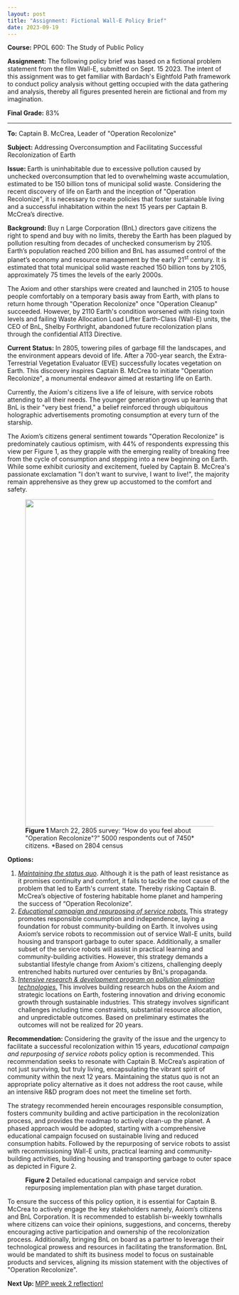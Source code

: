 ```yaml
---
layout: post
title: "Assignment: Fictional Wall-E Policy Brief"
date: 2023-09-19
---
```


<!-- wp:paragraph -->
<p><strong>Course:</strong> PPOL 600: The Study of Public Policy</p>
<!-- /wp:paragraph -->

<!-- wp:paragraph -->
<p><strong>Assignment:</strong> The following policy brief was based on a fictional problem statement from the film Wall-E, submitted on Sept. 15 2023. The intent of this assignment was to get familiar with Bardach's Eightfold Path framework to conduct policy analysis without getting occupied with the data gathering and analysis, thereby all figures presented herein are fictional and from my imagination.</p>
<!-- /wp:paragraph -->

<!-- wp:paragraph -->
<p><strong>Final Grade:</strong> 83%</p>
<!-- /wp:paragraph -->

<!-- wp:separator -->
<hr class="wp-block-separator has-alpha-channel-opacity" />
<!-- /wp:separator -->

<!-- wp:paragraph -->
<p><strong>To:</strong> Captain B. McCrea, Leader of "Operation Recolonize"</p>
<!-- /wp:paragraph -->

<!-- wp:paragraph -->
<p><strong>Subject:</strong> Addressing Overconsumption and Facilitating Successful Recolonization of Earth</p>
<!-- /wp:paragraph -->

<!-- wp:paragraph -->
<p><strong>Issue: </strong>Earth is uninhabitable due to excessive pollution caused by unchecked overconsumption that led to overwhelming waste accumulation, estimated to be 150 billion tons of municipal solid waste. Considering the recent discovery of life on Earth and the inception of "Operation Recolonize", it is necessary to create policies that foster sustainable living and a successful inhabitation within the next 15 years per Captain B. McCrea’s directive.</p>
<!-- /wp:paragraph -->

<!-- wp:paragraph -->
<p><strong>Background: </strong>Buy n Large Corporation (BnL) directors gave citizens the right to spend and buy with no limits, thereby the Earth has been plagued by pollution resulting from decades of unchecked consumerism by 2105. Earth’s population reached 200 billion and BnL has assumed control of the planet’s economy and resource management by the early 21<sup>st</sup> century. It is estimated that total municipal solid waste reached 150 billion tons by 2105, approximately 75 times the levels of the early 2000s.</p>
<!-- /wp:paragraph -->

<!-- wp:paragraph -->
<p>The Axiom and other starships were created and launched in 2105 to house people comfortably on a temporary basis away from Earth, with plans to return home through "Operation Recolonize" once "Operation Cleanup" succeeded. However, by 2110 Earth's condition worsened with rising toxin levels and failing Waste Allocation Load Lifter Earth-Class (Wall-E) units, the CEO of BnL, Shelby Forthright, abandoned future recolonization plans through the confidential A113 Directive.</p>
<!-- /wp:paragraph -->

<!-- wp:paragraph -->
<p><strong>Current Status: </strong>In 2805, towering piles of garbage fill the landscapes, and the environment appears devoid of life. After a 700-year search, the Extra-Terrestrial Vegetation Evaluator (EVE) successfully locates vegetation on Earth. This discovery inspires Captain B. McCrea to initiate "Operation Recolonize", a monumental endeavor aimed at restarting life on Earth.</p>
<!-- /wp:paragraph -->

<!-- wp:paragraph -->
<p>Currently, the Axiom's citizens live a life of leisure, with service robots attending to all their needs. The younger generation grows up learning that BnL is their "very best friend," a belief reinforced through ubiquitous holographic advertisements promoting consumption at every turn of the starship. </p>
<!-- /wp:paragraph -->

<!-- wp:paragraph -->
<p>The Axiom’s citizens general sentiment towards "Operation Recolonize" is predominately cautious optimism, with 44% of respondents expressing this view per Figure 1, as they grapple with the emerging reality of breaking free from the cycle of consumption and stepping into a new beginning on Earth.&nbsp; While some exhibit curiosity and excitement, fueled by Captain B. McCrea's passionate exclamation "I don't want to survive, I want to live!", the majority remain apprehensive as they grew up accustomed to the comfort and safety.</p>
<!-- /wp:paragraph -->

<!-- wp:image {"id":853,"width":"734px","height":"auto","sizeSlug":"large","linkDestination":"none"} -->
<figure class="wp-block-image size-large is-resized"><img src="https://ahmedelmeligy.com/wp-content/uploads/2023/09/image.png?w=490" alt="" class="wp-image-853" style="width:734px;height:auto" /><figcaption class="wp-element-caption"><strong>Figure 1 </strong>March 22, 2805 survey: “How do you feel about "Operation Recolonize"?” 5000 respondents out of 7450* citizens. *Based on 2804 census</figcaption></figure>
<!-- /wp:image -->

<!-- wp:paragraph -->
<p><strong>Options:</strong></p>
<!-- /wp:paragraph -->

<!-- wp:list {"ordered":true,"type":"1"} -->
<ol style="list-style-type:1"><!-- wp:list-item -->
<li><em><u>Maintaining the status quo</u></em>. Although it is the path of least resistance as it promises continuity and comfort, it fails to tackle the root cause of the problem that led to Earth's current state. Thereby risking Captain B. McCrea’s objective of fostering habitable home planet and hampering the success of “Operation Recolonize”.</li>
<!-- /wp:list-item -->

<!-- wp:list-item -->
<li><em style="background-color: var(--wp--preset--color--base);color: var(--wp--preset--color--contrast);font-family: var(--wp--preset--font-family--system-font);font-size: var(--wp--preset--font-size--medium)"><u>Educational campaign and repurposing of service robots.</u></em><strong style="background-color: var(--wp--preset--color--base);color: var(--wp--preset--color--contrast);font-family: var(--wp--preset--font-family--system-font);font-size: var(--wp--preset--font-size--medium)"><em> </em></strong><span style="background-color: var(--wp--preset--color--base);color: var(--wp--preset--color--contrast);font-family: var(--wp--preset--font-family--system-font);font-size: var(--wp--preset--font-size--medium)">This strategy promotes responsible consumption and independence, laying a foundation for robust community-building on Earth. It involves using Axiom’s service robots to recommission out of service Wall-E units, build housing and transport garbage to outer space. Additionally, a smaller subset of the service robots will assist in practical learning and community-building activities. However, this strategy demands a substantial lifestyle change from Axiom's citizens, challenging deeply entrenched habits nurtured over centuries by BnL's propaganda.</span></li>
<!-- /wp:list-item -->

<!-- wp:list-item -->
<li><em><u>Intensive research &amp; development program on pollution elimination technologies.</u></em><strong><em> </em></strong>This involves building research hubs on the Axiom and strategic locations on Earth, fostering innovation and driving economic growth through sustainable industries. This strategy involves significant challenges including time constraints, substantial resource allocation, and unpredictable outcomes. Based on preliminary estimates the outcomes will not be realized for 20 years.</li>
<!-- /wp:list-item --></ol>
<!-- /wp:list -->

<!-- wp:paragraph -->
<p><strong>Recommendation: </strong>Considering the gravity of the issue and the urgency to facilitate a successful recolonization within 15 years, <em>educational campaign and repurposing of service robots</em> policy option is recommended. This recommendation seeks to resonate with Captain B. McCrea’s aspiration of not just surviving, but truly living, encapsulating the vibrant spirit of community within the next 12 years. Maintaining the status quo is not an appropriate policy alternative as it does not address the root cause, while an intensive R&amp;D program does not meet the timeline set forth.</p>
<!-- /wp:paragraph -->

<!-- wp:paragraph -->
<p>The strategy recommended herein encourages responsible consumption, fosters community building and active participation in the recolonization process, and provides the roadmap to actively clean-up the planet. A phased approach would be adopted, starting with a comprehensive educational campaign focused on sustainable living and reduced consumption habits. Followed by the repurposing of service robots to assist with recommissioning Wall-E units, practical learning and community-building activities, building housing and transporting garbage to outer space as depicted in Figure 2.</p>
<!-- /wp:paragraph -->

<!-- wp:image {"id":855,"sizeSlug":"large","linkDestination":"none"} -->
<figure class="wp-block-image size-large"><img src="https://ahmedelmeligy.com/wp-content/uploads/2023/09/image-1.png?w=906" alt="" class="wp-image-855" /><figcaption class="wp-element-caption"><strong>Figure 2</strong> Detailed educational campaign and service robot repurposing implementation plan with phase target duration.</figcaption></figure>
<!-- /wp:image -->

<!-- wp:paragraph -->
<p>To ensure the success of this policy option, it is essential for Captain B. McCrea to actively engage the key stakeholders namely, Axiom’s citizens and BnL Corporation. It is recommended to establish bi-weekly townhalls where citizens can voice their opinions, suggestions, and concerns, thereby encouraging active participation and ownership of the recolonization process. Additionally, bringing BnL on board as a partner to leverage their technological prowess and resources in facilitating the transformation. BnL would be mandated to shift its business model to focus on sustainable products and services, aligning its mission statement with the objectives of "Operation Recolonize".</p>
<!-- /wp:paragraph -->

<!-- wp:paragraph -->
<p><strong>Next Up:&nbsp;</strong><a href="https://ahmedelmeligy.com/2023/09/21/ucalgary-mpp-week-2-reflection/" target="_blank" rel="noreferrer noopener">MPP week 2 reflection!</a></p>
<!-- /wp:paragraph -->
